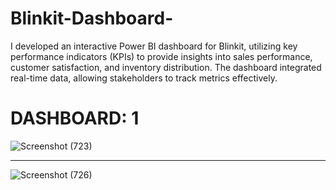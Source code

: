 # Blinkit-Dashboard-

I developed an interactive Power BI dashboard for Blinkit, utilizing key performance indicators (KPIs) to provide insights into sales performance, customer satisfaction, and inventory distribution. The dashboard integrated real-time data, allowing stakeholders to track metrics effectively.

# DASHBOARD: 1

![Screenshot (723)](https://github.com/user-attachments/assets/6eaf82bc-3a2b-4b31-8e7d-e36ee67187d9)

--------------------------------------------------------------------------------------------------------------------


![Screenshot (726)](https://github.com/user-attachments/assets/cdf6f5f1-cdd7-4959-ba4c-93a316cc1a8b)
